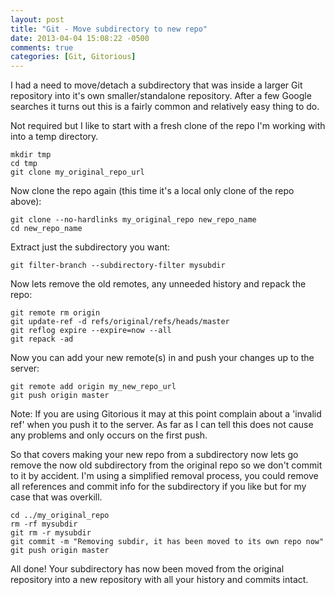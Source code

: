 ```yaml
---
layout: post
title: "Git - Move subdirectory to new repo"
date: 2013-04-04 15:08:22 -0500
comments: true
categories: [Git, Gitorious]
---
```

I had a need to move/detach a subdirectory that was inside a larger Git repository into it's own smaller/standalone repository.
After a few Google searches it turns out this is a fairly common and relatively easy thing to do.

Not required but I like to start with a fresh clone of the repo I'm working with into a temp directory.

    mkdir tmp
    cd tmp
    git clone my_original_repo_url

Now clone the repo again (this time it's a local only clone of the repo above):

    git clone --no-hardlinks my_original_repo new_repo_name
    cd new_repo_name

Extract just the subdirectory you want:

    git filter-branch --subdirectory-filter mysubdir

Now lets remove the old remotes, any unneeded history and repack the repo:

    git remote rm origin
    git update-ref -d refs/original/refs/heads/master
    git reflog expire --expire=now --all
    git repack -ad

Now you can add your new remote(s) in and push your changes up to the server:

    git remote add origin my_new_repo_url
    git push origin master

Note: If you are using Gitorious it may at this point complain about a 'invalid ref' when you push it to the server.
As far as I can tell this does not cause any problems and only occurs on the first push.

So that covers making your new repo from a subdirectory now lets go remove the now old subdirectory from the original repo so we don't commit to it by accident.
I'm using a simplified removal process, you could remove all references and commit info for the subdirectory if you like but for my case that was overkill.

    cd ../my_original_repo
    rm -rf mysubdir
    git rm -r mysubdir
    git commit -m "Removing subdir, it has been moved to its own repo now"
    git push origin master

All done!
Your subdirectory has now been moved from the original repository into a new repository with all your history and commits intact.
